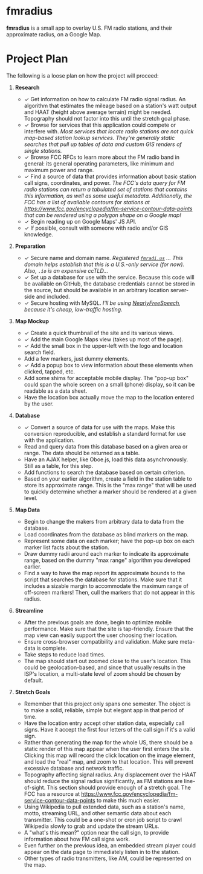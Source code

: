 fmradius
========

**fmradius** is a small app to overlay U.S. FM radio stations, and their approximate radius, on a Google Map.


Project Plan
============

The following is a loose plan on how the project will proceed:

1. **Research**
    - ✓ Get information on how to calculate FM radio signal radius.  An algorithm that estimates the mileage based on a station's watt output and HAAT (height above average terrain) might be needed.  Topography should not factor into this until the stretch goal phase.
    - ✓ Browse for services that this application could compete or interfere with.  _Most services that locate radio stations are not quick map-based station lookup services.  They're generally static searches that pull up tables of data and custom GIS renders of single stations._
    - ✓ Browse FCC RFCs to learn more about the FM radio band in general: its general operating parameters, like minimum and maximum power and range.
    - ✓ Find a source of data that provides information about basic station call signs, coordinates, and power.  _The FCC's data query for FM radio stations can return a tabulated set of stations that contains this information, as well as some useful metadata.  Additionally, the FCC has a list of available contours for stations at https://www.fcc.gov/encyclopedia/fm-service-contour-data-points that can be rendered using a polygon shape on a Google map!_
    - ✓ Begin reading up on Google Maps' JS API.
    - ✓ If possible, consult with someone with radio and/or GIS knowledge.

2. **Preparation**
    - ✓ Secure name and domain name. _Registered [`fmradi.us`](http://fmradi.us) ... This domain helps establish that this is a U.S.-only service (for now).  Also, `.io` is an expensive ccTLD..._
    - ✓ Set up a database for use with the service.  Because this code will be available on GitHub, the database credentials cannot be stored in the source, but should be available in an arbitrary location server-side and included.
    - ✓ Secure hosting with MySQL. _I'll be using [NearlyFreeSpeech](http://nearlyfreespeech.net/), because it's cheap, low-traffic hosting._

3. **Map Mockup**
    - ✓ Create a quick thumbnail of the site and its various views.
    - ✓ Add the main Google Maps view (takes up most of the page).
    - ✓ Add the small box in the upper-left with the logo and location search field.
    - Add a few markers, just dummy elements.
    - ✓ Add a popup box to view information about these elements when clicked, tapped, etc.
    - Add some shims for acceptable mobile display.  The "pop-up box" could span the whole screen on a small (phone) display, so it can be readable as a data sheet.
    - Have the location box actually move the map to the location entered by the user.

4. **Database**
    - ✓ Convert a source of data for use with the maps.  Make this conversion reproducible, and establish a standard format for use with the application.
    - Read and query data from this database based on a given area or range.  The data should be returned as a table.
    - Have an AJAX helper, like Oboe.js, load this data asynchronously.  Still as a table, for this step.
    - Add functions to search the database based on certain criterion.
    - Based on your earlier algorithm, create a field in the station table to store its approximate range.  This is the "max range" that will be used to quickly determine whether a marker should be rendered at a given level.


5.  **Map Data**
    - Begin to change the makers from arbitrary data to data from the database.
    - Load coordinates from the database as blind markers on the map.
    - Represent some data on each marker; have the pop-up box on each marker list facts about the station.
    - Draw dummy radii around each marker to indicate its approximate range, based on the dummy "max range" algorithm you developed earlier.
    - Find a way to have the map report its approximate bounds to the script that searches the database for stations.  Make sure that it includes a sizable margin to accommodate the maximum range of off-screen markers!  Then, cull the markers that do not appear in this radius.

6. **Streamline**
    - After the previous goals are done, begin to optimize mobile performance.  Make sure that the site is tap-friendly.  Ensure that the map view can easily support the user choosing their location.
    - Ensure cross-browser compatibility and validation.  Make sure meta-data is complete.
    - Take steps to reduce load times.
    - The map should start out zoomed close to the user's location.  This could be geolocation-based, and since that usually results in the ISP's location, a multi-state level of zoom should be chosen by default.

7. **Stretch Goals**
    - Remember that this project only spans one semester.  The object is to make a solid, reliable, simple but elegant app in that period of time.
    - Have the location entry accept other station data, especially call signs.  Have it accept the first four letters of the call sign if it's a valid sign.  
    - Rather than generating the map for the whole US, there should be a static render of this map appear when the user first enters the site.  Clicking this map will record the click location on the image element, and load the "real" map, and zoom to that location.  This will prevent excessive database and network traffic.
    - Topography affecting signal radius.  Any displacement over the HAAT should reduce the signal radius significantly, as FM stations are line-of-sight.  This section should provide enough of a stretch goal.  The FCC has a resource at https://www.fcc.gov/encyclopedia/fm-service-contour-data-points to make this much easier.
    - Using Wikipedia to pull extended data, such as a station's name, motto, streaming URL, and other semantic data about each transmitter.  This could be a one-shot or cron job script to crawl Wikipedia slowly to grab and update the stream URLs.
    - A "what's this mean?" option near the call sign, to provide information about how FM call signs work.
    - Even further on the previous idea, an embedded stream player could appear on the data page to immediately listen in to the station.
    - Other types of radio transmitters, like AM, could be represented on the map.
